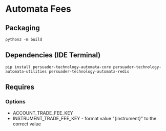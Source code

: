 # Automata Fees

## Packaging
`python3 -m build`

## Dependencies (IDE Terminal)
`pip install persuader-technology-automata-core persuader-technology-automata-utilities persuader-technology-automata-redis`

## Requires 

### Options
* ACCOUNT_TRADE_FEE_KEY
* INSTRUMENT_TRADE_FEE_KEY - format value "{instrument}" to the correct value
